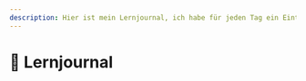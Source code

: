 ```yaml
---
description: Hier ist mein Lernjournal, ich habe für jeden Tag ein Eintrag gemacht.
---
```


# 📔 Lernjournal

